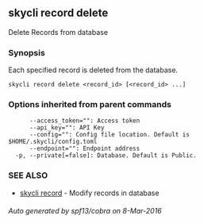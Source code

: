 ## skycli record delete

Delete Records from database

### Synopsis


Each specified record is deleted from the database.

```
skycli record delete <record_id> [<record_id> ...]
```

### Options inherited from parent commands

```
      --access_token="": Access token
      --api_key="": API Key
      --config="": Config file location. Default is $HOME/.skycli/config.toml
      --endpoint="": Endpoint address
  -p, --private[=false]: Database. Default is Public.
```

### SEE ALSO
* [skycli record](skycli_record.md)	 - Modify records in database

###### Auto generated by spf13/cobra on 8-Mar-2016
